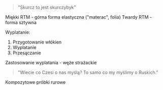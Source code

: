 > "Skurcz to jest skurczybyk"

Miękki RTM - górna forma elastyczna ("materac", folia)
Twardy RTM - forma sztywna

Wyplatanie:

1. Przygotowanie włókien
2. Wyplatanie
3. Przesączanie 

Zastosowanie wyplatania - węże strażackie 

> "Wiecie co Czesi o nas myślą? To samo co my myślimy o Ruskich."

Kompozytowe próbki rurowe 